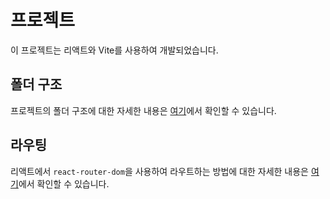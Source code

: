 # 프로젝트

이 프로젝트는 리액트와 Vite를 사용하여 개발되었습니다.

## 폴더 구조

프로젝트의 폴더 구조에 대한 자세한 내용은 [여기](https://github.com/jbeat30/react-vite-example/blob/main/documents/folder-structure.md)에서 확인할 수 있습니다.

## 라우팅

리액트에서 `react-router-dom`을 사용하여 라우트하는 방법에 대한 자세한 내용은 [여기](https://github.com/jbeat30/react-vite-example/blob/main/documents/react-route.md)에서 확인할 수 있습니다.
